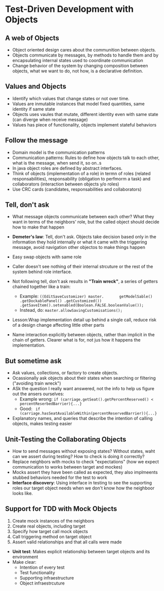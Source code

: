 # Test-Driven Development with Objects

## A web of Objects
- Object oriented design cares about the communition between objects.
- Objects communicate by messages, by methods to handle them and by encapsulating internal states used to coordinate communication
- Change behavior of the system by changing composition between objects, what we want to do, not how, is a declarative definition.

## Values and Objects
- Identify which  values that change states or not over time.
- Values are inmutable instances that model fixed quantities, same identity if same state
- Objects uses vaules that mutate, different identity even with same state (can diverge when receive message)
- Values has piece of functionality, objects implement stateful behaviors


## Follow the message
- Domain model is the communication patterns
- Communication patterns: Rules to define how objects talk to each other, what is the message, when send it, so on..s
- In java object roles are defined by abstract interfaces.
- Think of objects (implementation of a role) in termn of roles (related responsabilities), responsability (obligation to perfmorm a task) and collaborators (interaction between objects y/o roles)
- Use CRC cards (candidates, responsabilities and collaborators)


## Tell, don't ask
- What message objects communicate between each other? What they want in terms of the neighbors' role, but the called object should decide how to make that happen
- **Demeter's law**: Tell, don't ask. Objects take decision based only in the information they hold internally or what it came with the triggering message, avoid navigation other objectos to make things happen
- Easy swap objects with same role
- Caller doesn't see nothing of their internal strcuture or the rest of the system behind role interface.
- Not following tell, don't ask results in **"Train wreck"**, a series of getters chained together like a train:
    - Example: `((EditSaveCustomizer) master.       getModelSable()
        .getDockablePanel()
            .getCustomized())
                .getSaveItem().setenabled(Boolean.FALSE.booleanValue()); `
    - Instead, do: `master.allowSavingCustomisations();`

- Lesson:Wrap implementation detail up behind a single call, reduce risk of a design change affecting little other parts
- Name interaction explicitly between objects, rather than implicit in the chain of getters. Clearer what is for, not jus how it happens the implementation.

## But sometime ask
- Ask values, collections, or factory to create objects.
- Ocassionally ask objects about their states when searching or filtering ("avoiding train wreck")
- ASk the question I really want answered, not the info to help us figure out the ansers ourselves:
    - Example wrong:   `if (carriage.getSeat().getPercentReserved() < percentReserbedBarrier){...} `
    - Good: ` if (carriage.hasSeatAvailableWithin(percentReservedBarrier)){...}`
- Explanatory names, and queries that describe the intention of calling objects, makes testing easier

## Unit-Testing the Collaborating Objects
- How to send messages without exposing states? Without states, waht can we assert during testing? How to check is doing it correctly?
- Replace neighbors with mocks to check "expectations" (how we expect communication to works between target and mockes)
- Mocks assert they have been called as expected, they also implmeents stubbed behaviors needed for the test to work
- **Interface discovery**: Using interface in testing  to see the supporting roles our target object needs when we don't know how the neighboor looks like.

## Support for TDD with Mock Objects
1. Create mock instances of the neighbors
2. Create real objects, including target
3. Specify how target call mock objects
4. Call triggering method on target object
5. Assert valid relationships and that all calls were made
- **Unit test**: Makes explicit relationship between target objects and its environment
- Make clear:
    - Intention of every test
    - Test functionality
    - Supporting infraestructure
    - Object infraestrcuture